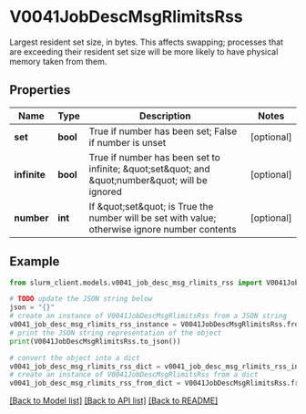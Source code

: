 # V0041JobDescMsgRlimitsRss

Largest resident set size, in bytes. This affects swapping; processes that are exceeding their resident set size will be more likely to have physical memory taken from them.

## Properties

Name | Type | Description | Notes
------------ | ------------- | ------------- | -------------
**set** | **bool** | True if number has been set; False if number is unset | [optional] 
**infinite** | **bool** | True if number has been set to infinite; \&quot;set\&quot; and \&quot;number\&quot; will be ignored | [optional] 
**number** | **int** | If \&quot;set\&quot; is True the number will be set with value; otherwise ignore number contents | [optional] 

## Example

```python
from slurm_client.models.v0041_job_desc_msg_rlimits_rss import V0041JobDescMsgRlimitsRss

# TODO update the JSON string below
json = "{}"
# create an instance of V0041JobDescMsgRlimitsRss from a JSON string
v0041_job_desc_msg_rlimits_rss_instance = V0041JobDescMsgRlimitsRss.from_json(json)
# print the JSON string representation of the object
print(V0041JobDescMsgRlimitsRss.to_json())

# convert the object into a dict
v0041_job_desc_msg_rlimits_rss_dict = v0041_job_desc_msg_rlimits_rss_instance.to_dict()
# create an instance of V0041JobDescMsgRlimitsRss from a dict
v0041_job_desc_msg_rlimits_rss_from_dict = V0041JobDescMsgRlimitsRss.from_dict(v0041_job_desc_msg_rlimits_rss_dict)
```
[[Back to Model list]](../README.md#documentation-for-models) [[Back to API list]](../README.md#documentation-for-api-endpoints) [[Back to README]](../README.md)


